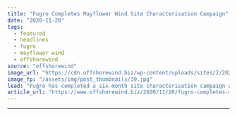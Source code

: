 ```yaml
---
title: "Fugro Completes Mayflower Wind Site Characterisation Campaign"
date: "2020-11-20"
tags: 
  - featured
  - headlines
  - fugro
  - mayflower wind
  - offshorewind
source: "offshorewind"
image_url: "https://cdn.offshorewind.biz/wp-content/uploads/sites/2/2020/11/20101857/fugro-brasilis_.jpg"
image_fp: "/assets/img/post_thumbnails/39.jpg"
lead: "Fugro has completed a six-month site characterisation campaign at the Mayflower Wind project area"
article_url: "https://www.offshorewind.biz/2020/11/20/fugro-completes-mayflower-wind-site-characterisation-campaign/"
---
```


---
